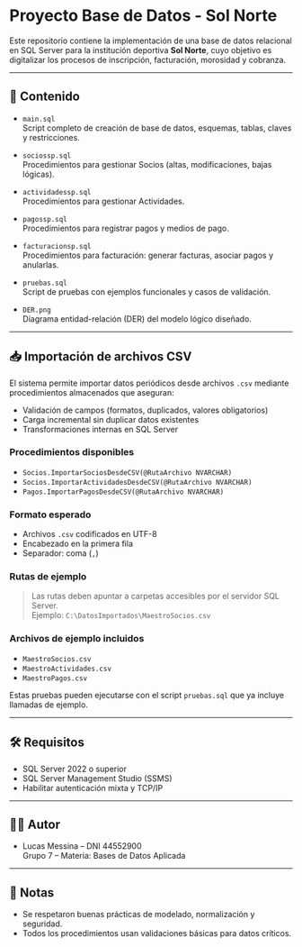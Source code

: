 # Proyecto Base de Datos - Sol Norte

Este repositorio contiene la implementación de una base de datos relacional en SQL Server para la institución deportiva **Sol Norte**, cuyo objetivo es digitalizar los procesos de inscripción, facturación, morosidad y cobranza.

---

## 📂 Contenido

- `main.sql`  
  Script completo de creación de base de datos, esquemas, tablas, claves y restricciones.

- `sociossp.sql`  
  Procedimientos para gestionar Socios (altas, modificaciones, bajas lógicas).

- `actividadessp.sql`  
  Procedimientos para gestionar Actividades.

- `pagossp.sql`  
  Procedimientos para registrar pagos y medios de pago.

- `facturacionsp.sql`  
  Procedimientos para facturación: generar facturas, asociar pagos y anularlas.

- `pruebas.sql`  
  Script de pruebas con ejemplos funcionales y casos de validación.

- `DER.png`  
  Diagrama entidad-relación (DER) del modelo lógico diseñado.


---

## 📥 Importación de archivos CSV

El sistema permite importar datos periódicos desde archivos `.csv` mediante procedimientos almacenados que aseguran:

- Validación de campos (formatos, duplicados, valores obligatorios)
- Carga incremental sin duplicar datos existentes
- Transformaciones internas en SQL Server

### Procedimientos disponibles

- `Socios.ImportarSociosDesdeCSV(@RutaArchivo NVARCHAR)`  
- `Socios.ImportarActividadesDesdeCSV(@RutaArchivo NVARCHAR)`  
- `Pagos.ImportarPagosDesdeCSV(@RutaArchivo NVARCHAR)`

### Formato esperado

- Archivos `.csv` codificados en UTF-8
- Encabezado en la primera fila
- Separador: coma (`,`)

### Rutas de ejemplo

> Las rutas deben apuntar a carpetas accesibles por el servidor SQL Server.  
> Ejemplo: `C:\DatosImportados\MaestroSocios.csv`

### Archivos de ejemplo incluidos

- `MaestroSocios.csv`
- `MaestroActividades.csv`
- `MaestroPagos.csv`

Estas pruebas pueden ejecutarse con el script `pruebas.sql` que ya incluye llamadas de ejemplo.


---

## 🛠️ Requisitos

- SQL Server 2022 o superior
- SQL Server Management Studio (SSMS)
- Habilitar autenticación mixta y TCP/IP

---

## 👨‍💻 Autor

- Lucas Messina – DNI 44552900  
Grupo 7 – Materia: Bases de Datos Aplicada

---

## 📝 Notas

- Se respetaron buenas prácticas de modelado, normalización y seguridad.
- Todos los procedimientos usan validaciones básicas para datos críticos.